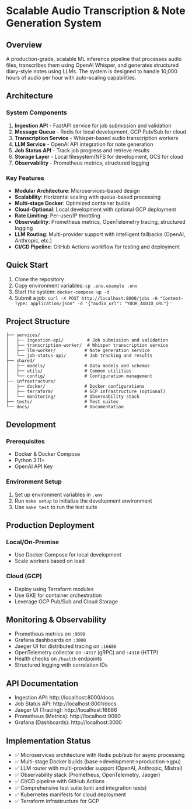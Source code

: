 # Scalable Audio Transcription & Note Generation System

## Overview

A production-grade, scalable ML inference pipeline that processes audio files, transcribes them using OpenAI Whisper, and generates structured diary-style notes using LLMs. The system is designed to handle 10,000 hours of audio per hour with auto-scaling capabilities.

## Architecture

### System Components

1. **Ingestion API** - FastAPI service for job submission and validation
2. **Message Queue** - Redis for local development, GCP Pub/Sub for cloud
3. **Transcription Service** - Whisper-based audio transcription workers
4. **LLM Service** - OpenAI API integration for note generation
5. **Job Status API** - Track job progress and retrieve results
6. **Storage Layer** - Local filesystem/NFS for development, GCS for cloud
7. **Observability** - Prometheus metrics, structured logging

### Key Features

- **Modular Architecture**: Microservices-based design
- **Scalability**: Horizontal scaling with queue-based processing
- **Multi-stage Docker**: Optimized container builds
- **Cloud-Optional**: Local development with optional GCP deployment
- **Rate Limiting**: Per-user/IP throttling
- **Observability**: Prometheus metrics, OpenTelemetry tracing, structured logging
- **LLM Routing**: Multi-provider support with intelligent fallbacks (OpenAI, Anthropic, etc.)
- **CI/CD Pipeline**: GitHub Actions workflow for testing and deployment

## Quick Start

1. Clone the repository
2. Copy environment variables: `cp .env.example .env`
3. Start the system: `docker-compose up -d`
4. Submit a job: `curl -X POST http://localhost:8000/jobs -H "Content-Type: application/json" -d '{"audio_url": "YOUR_AUDIO_URL"}'`

## Project Structure

```
├── services/
│   ├── ingestion-api/         # Job submission and validation
│   ├── transcription-worker/  # Whisper transcription service
│   ├── llm-worker/           # Note generation service
│   └── job-status-api/       # Job tracking and results
├── shared/
│   ├── models/               # Data models and schemas
│   ├── utils/                # Common utilities
│   └── config/               # Configuration management
├── infrastructure/
│   ├── docker/               # Docker configurations
│   ├── terraform/            # GCP infrastructure (optional)
│   └── monitoring/           # Observability stack
├── tests/                    # Test suites
└── docs/                     # Documentation
```

## Development

### Prerequisites

- Docker & Docker Compose
- Python 3.11+
- OpenAI API Key

### Environment Setup

1. Set up environment variables in `.env`
2. Run `make setup` to initialize the development environment
3. Use `make test` to run the test suite

## Production Deployment

### Local/On-Premise
- Use Docker Compose for local development
- Scale workers based on load

### Cloud (GCP)
- Deploy using Terraform modules
- Use GKE for container orchestration
- Leverage GCP Pub/Sub and Cloud Storage

## Monitoring & Observability

- Prometheus metrics on `:9090`
- Grafana dashboards on `:3000`
- Jaeger UI for distributed tracing on `:16686`
- OpenTelemetry collector on `:4317` (gRPC) and `:4318` (HTTP)
- Health checks on `/health` endpoints
- Structured logging with correlation IDs

## API Documentation

- Ingestion API: http://localhost:8000/docs
- Job Status API: http://localhost:8001/docs
- Jaeger UI (Tracing): http://localhost:16686
- Prometheus (Metrics): http://localhost:9090
- Grafana (Dashboards): http://localhost:3000

## Implementation Status

- ✅ Microservices architecture with Redis pub/sub for async processing
- ✅ Multi-stage Docker builds (base→development→production→gpu)
- ✅ LLM router with multi-provider support (OpenAI, Anthropic, Mistral)
- ✅ Observability stack (Prometheus, OpenTelemetry, Jaeger)
- ✅ CI/CD pipeline with GitHub Actions
- ✅ Comprehensive test suite (unit and integration tests)
- ✅ Kubernetes manifests for cloud deployment
- ✅ Terraform infrastructure for GCP
